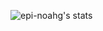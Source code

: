 
![epi-noahg's stats](https://github-readme-stats.vercel.app/api?username=epi-noahg&count_private=true&show_icons=true&theme=transparent)
